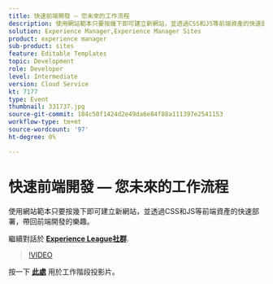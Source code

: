 ```yaml
---
title: 快速前端開發 — 您未來的工作流程
description: 使用網站範本只要按幾下即可建立新網站，並透過CSS和JS等前端資產的快速部署，帶回前端開發的樂趣。 此工作階段為Adobe Developers Live內容事件的一部分。
solution: Experience Manager,Experience Manager Sites
product: experience manager
sub-product: sites
feature: Editable Templates
topic: Development
role: Developer
level: Intermediate
version: Cloud Service
kt: 7177
type: Event
thumbnail: 331737.jpg
source-git-commit: 184c50f1424d2e49da6e84f88a111397e2541153
workflow-type: tm+mt
source-wordcount: '97'
ht-degree: 0%

---
```



# 快速前端開發 — 您未來的工作流程

使用網站範本只要按幾下即可建立新網站，並透過CSS和JS等前端資產的快速部署，帶回前端開發的樂趣。

繼續對話於 **[Experience League社群](http://adobe.ly/36Yd3v6)**.

>[!VIDEO](https://video.tv.adobe.com/v/331737/?quality=12&learn=on&hidetitle=true)

按一下 **[此處](/help/adobe-developers-live/assets/rapid-frontend-devlopment.pdf)** 用於工作階段投影片。
